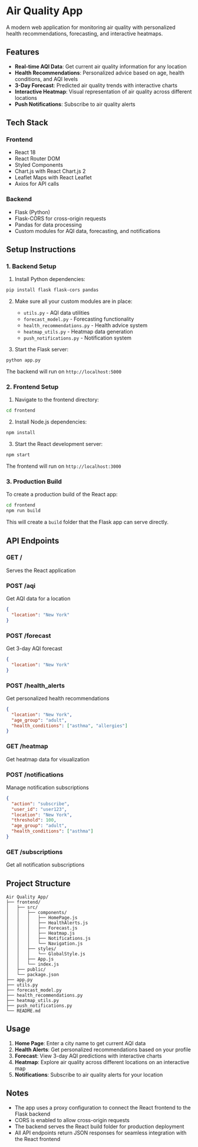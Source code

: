 # Air Quality App

A modern web application for monitoring air quality with personalized health recommendations, forecasting, and interactive heatmaps.

## Features

- **Real-time AQI Data**: Get current air quality information for any location
- **Health Recommendations**: Personalized advice based on age, health conditions, and AQI levels
- **3-Day Forecast**: Predicted air quality trends with interactive charts
- **Interactive Heatmap**: Visual representation of air quality across different locations
- **Push Notifications**: Subscribe to air quality alerts

## Tech Stack

### Frontend
- React 18
- React Router DOM
- Styled Components
- Chart.js with React Chart.js 2
- Leaflet Maps with React Leaflet
- Axios for API calls

### Backend
- Flask (Python)
- Flask-CORS for cross-origin requests
- Pandas for data processing
- Custom modules for AQI data, forecasting, and notifications

## Setup Instructions

### 1. Backend Setup

1. Install Python dependencies:
```bash
pip install flask flask-cors pandas
```

2. Make sure all your custom modules are in place:
   - `utils.py` - AQI data utilities
   - `forecast_model.py` - Forecasting functionality
   - `health_recommendations.py` - Health advice system
   - `heatmap_utils.py` - Heatmap data generation
   - `push_notifications.py` - Notification system

3. Start the Flask server:
```bash
python app.py
```

The backend will run on `http://localhost:5000`

### 2. Frontend Setup

1. Navigate to the frontend directory:
```bash
cd frontend
```

2. Install Node.js dependencies:
```bash
npm install
```

3. Start the React development server:
```bash
npm start
```

The frontend will run on `http://localhost:3000`

### 3. Production Build

To create a production build of the React app:

```bash
cd frontend
npm run build
```

This will create a `build` folder that the Flask app can serve directly.

## API Endpoints

### GET /
Serves the React application

### POST /aqi
Get AQI data for a location
```json
{
  "location": "New York"
}
```

### POST /forecast
Get 3-day AQI forecast
```json
{
  "location": "New York"
}
```

### POST /health_alerts
Get personalized health recommendations
```json
{
  "location": "New York",
  "age_group": "adult",
  "health_conditions": ["asthma", "allergies"]
}
```

### GET /heatmap
Get heatmap data for visualization

### POST /notifications
Manage notification subscriptions
```json
{
  "action": "subscribe",
  "user_id": "user123",
  "location": "New York",
  "threshold": 100,
  "age_group": "adult",
  "health_conditions": ["asthma"]
}
```

### GET /subscriptions
Get all notification subscriptions

## Project Structure

```
Air Quality App/
├── frontend/
│   ├── src/
│   │   ├── components/
│   │   │   ├── HomePage.js
│   │   │   ├── HealthAlerts.js
│   │   │   ├── Forecast.js
│   │   │   ├── Heatmap.js
│   │   │   ├── Notifications.js
│   │   │   └── Navigation.js
│   │   ├── styles/
│   │   │   └── GlobalStyle.js
│   │   ├── App.js
│   │   └── index.js
│   ├── public/
│   └── package.json
├── app.py
├── utils.py
├── forecast_model.py
├── health_recommendations.py
├── heatmap_utils.py
├── push_notifications.py
└── README.md
```

## Usage

1. **Home Page**: Enter a city name to get current AQI data
2. **Health Alerts**: Get personalized recommendations based on your profile
3. **Forecast**: View 3-day AQI predictions with interactive charts
4. **Heatmap**: Explore air quality across different locations on an interactive map
5. **Notifications**: Subscribe to air quality alerts for your location

## Notes

- The app uses a proxy configuration to connect the React frontend to the Flask backend
- CORS is enabled to allow cross-origin requests
- The backend serves the React build folder for production deployment
- All API endpoints return JSON responses for seamless integration with the React frontend
